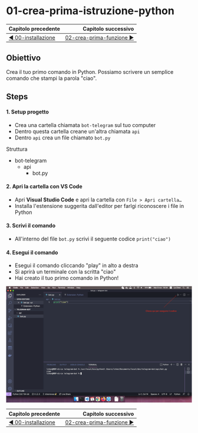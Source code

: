 # 01-crea-prima-istruzione-python

| Capitolo precedente                                                                                                                                          | Capitolo successivo                                                                           |
| :--------------------------------------------------------------------------------------------------------------------------------------------------------------- | ---------------------------------------------------------------------------------------------------: |
| [◀︎ 00-installazione](../00-installazione)  | [02-crea-prima-funzione ▶︎](../02-crea-prima-funzione) |

## Obiettivo

Crea il tuo primo comando in Python. Possiamo scrivere un semplice comando che stampi la parola "ciao".

## Steps

#### 1. Setup progetto
- Crea una cartella chiamata `bot-telegram` sul tuo computer
- Dentro questa cartella creane un'altra chiamata `api`
- Dentro `api` crea un file chiamato `bot.py`

Struttura
 - bot-telegram
    - api
       - bot.py

#### 2. Apri la cartella con VS Code
- Apri **Visual Studio Code** e apri la cartella con `File > Apri cartella…`
- Installa l'estensione suggerita dall'editor per farlgi riconoscere i file in Python

#### 3. Scrivi il comando
- All'interno del file `bot.py` scrivi il seguente codice `print("ciao")`

#### 4. Esegui il comando
- Esegui il comando cliccando "play" in alto a destra
- Si aprirà un terminale con la scritta "ciao"
- Hai creato il tuo primo comando in Python!

<kbd>![0-fatherbot-1](../assets/Lessons/1-py-print.png)</kbd>

| Capitolo precedente                                                                                                                                          | Capitolo successivo                                                                           |
| :--------------------------------------------------------------------------------------------------------------------------------------------------------------- | ---------------------------------------------------------------------------------------------------: |
| [◀︎ 00-installazione](../00-installazione)  | [02-crea-prima-funzione ▶︎](../02-crea-prima-funzione) |